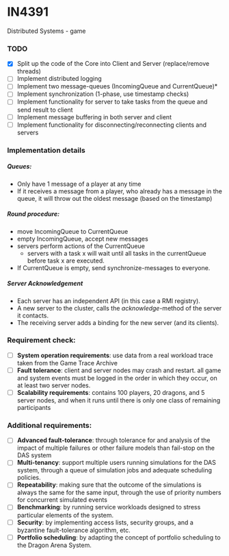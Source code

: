 # IN4391
Distributed Systems - game

### TODO
- [x] Split up the code of the Core into Client and Server (replace/remove threads)
- [ ] Implement distributed logging
- [ ] Implement two message-queues (IncomingQueue and CurrentQueue)*
- [ ] Implement synchronization (1-phase, use timestamp checks)
- [ ] Implement functionality for server to take tasks from the queue and send result to client
- [ ] Implement message buffering in both server and client
- [ ] Implement functionality for disconnecting/reconnecting clients and servers

### Implementation details
##### Queues:
- Only have 1 message of a player at any time
- If it receives a message from a player, who already has a message in the queue, it will throw out the oldest message (based on the timestamp)

##### Round procedure:
- move IncomingQueue to CurrentQueue
- empty IncomingQueue, accept new messages
- servers perform actions of the CurrentQueue
	- servers with a task x will wait until all tasks in the currentQueue before task x are executed.
- If CurrentQueue is empty, send synchronize-messages to everyone.

##### Server Acknowledgement
- Each server has an independent API (in this case a RMI registry).
- A new server to the cluster, calls the *acknowledge*-method of the server it contacts.
- The receiving server adds a binding for the new server (and its clients).

### Requirement check:
- [ ] **System operation requirements**: use data from a real workload trace taken from the Game Trace Archive
- [ ] **Fault tolerance**: client and server nodes may crash and restart.  all game and system events must be logged in the order in which they occur, on at least two server nodes.
- [ ] **Scalability requirements**: contains 100 players, 20 dragons, and 5 server nodes, and when it runs until there is only one class of remaining participants

### Additional requirements:
- [ ] **Advanced fault-tolerance**: through tolerance for and analysis of the impact of multiple failures or other failure models than fail-stop on the DAS system
- [ ] **Multi-tenancy**: support multiple users running simulations for the DAS system, through a queue of simulation jobs and adequate scheduling policies.
- [ ] **Repeatability**: making sure that the outcome of the simulations is always the same for the same input, through the use of priority numbers for concurrent simulated events
- [ ] **Benchmarking**: by running service workloads designed to stress particular elements of the system.
- [ ] **Security**: by implementing access lists, security groups, and a byzantine fault-tolerance algorithm, etc.
- [ ] **Portfolio scheduling**: by adapting the concept of portfolio scheduling to the Dragon Arena System.
